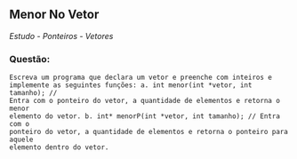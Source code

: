 ## Menor No Vetor
 _Estudo - Ponteiros - Vetores_

### Questão:
    Escreva um programa que declara um vetor e preenche com inteiros e
    implemente as seguintes funções: a. int menor(int *vetor, int tamanho); //
    Entra com o ponteiro do vetor, a quantidade de elementos e retorna o menor
    elemento do vetor. b. int* menorP(int *vetor, int tamanho); // Entra com o
    ponteiro do vetor, a quantidade de elementos e retorna o ponteiro para aquele
    elemento dentro do vetor.

